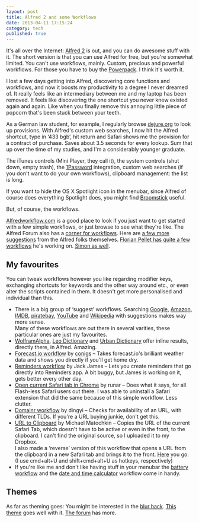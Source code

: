 ```yaml
---
layout: post
title: Alfred 2 and some Workflows
date: 2013-04-11 17:15:24
category: tech
published: true
---
```


It's all over the Internet: [Alfred 2](http://www.alfredapp.com) is out, and you can do awesome stuff with it. The short version is that you can use Alfred for free, but you're somewhat limited. You can't use workflows, mainly. Custom, precious and powerful workflows. For those you have to buy the [Powerpack](http://www.alfredapp.com/powerpack/). I think it's worth it.

I lost a few days getting into Alfred, discovering core functions and workflows, and now it boosts my productivity to a degree I never dreamed of. It really feels like an intermediary between me and my laptop has been removed. It feels like discovering the one shortcut you never knew existed again and again. Like when you finally remove this annoying little piece of popcorn that's been stuck between your teeth.

As a German law student, for example, I regularly browse [dejure.org](http://dejure.org/) to look up provisions. With Alfred's custom web searches, I now hit the Alfred shortcut, type in ‘433 bgb’, hit return and Safari shows me the provision for a contract of purchase. Saves about 3.5 seconds for every lookup. Sum that up over the time of my studies, and I'm a considerably younger graduate.

The iTunes controls (Mini Player, they call it), the system controls (shut down, empty trash), the [1Password](https://agilebits.com/onepassword) integration, custom web searches (if you don't want to do your own workflows), clipboard management: the list is long. 

If you want to hide the OS X Spotlight icon in the menubar, since Alfred of course does everything Spotlight does, you might find [Broomstick](http://www.zibity.com/broomstick) useful.

But, of course, the workflows.

[Alfredworkflow.com](http://www.alfredworkflow.com) is a good place to look if you just want to get started with a few simple workflows, or just browse to see what they're like. The Alfred Forum also has a [corner for workflows](http://www.alfredforum.com/forum/3-share-your-workflows/). Here are [a few more suggestions](http://blog.alfredapp.com/2013/04/03/alfred-v2-workflows-a-few-of-our-favourites-so-far/) from the Alfred folks themselves. [Florian Pellet has quite a few workflows](http://florianpellet.com/alfred/) he's working on. [Simon as well](http://simonbs.dk).

## My favourites
You can tweak workflows however you like regarding modifier keys, exchanging shortcuts for keywords and the other way around etc., or even alter the scripts contained in them. It doesn't get more personalised and individual than this.

* There is a big group of ‘suggest’ workflows. Searching [Google](http://tedwise.com/2013/03/04/alfred-2-workflows/), [Amazon](http://dferg.us/amazon-suggest-workflow/), [IMDB](https://github.com/Dexwell/alfred-imdb-suggest), [piratebay](http://florianpellet.com/alfred/), [YouTube](https://github.com/simonbs/alfred-youtube-workflow) and [Wikipedia](http://www.alfredforum.com/topic/1005-wikipedia-workflow-alternate/?hl=wikipedia) with suggestions makes way more sense.  
Many of these workflows are out there in several varities, these particular ones are just my favourites. 
* [WolframAlpha](http://www.alfredforum.com/topic/655-wolframalpha-workflow/), [Leo Dictionary](https://github.com/psistorm/alfredapp) and [Urban Dictionary](https://github.com/danylokostyshyn/urbandictionary-alfred-workflow) offer inline results, directly there, in Alfred. Amazing.
* [Forecast.io workflow](https://github.com/conigs/forecastio-alfred) by [conigs](http://conigs.com/#all) – Takes forecast.io's brilliant weather data and shows you directly if you'll get home dry.
* [Reminders workflow](http://www.alfredforum.com/topic/917-reminders/) by Jack James – Lets you create reminders that go directly into Reminders.app. A bit buggy, but James is working on it, gets better every other day.
* [Open current Safari tab in Chrome](http://www.alfredforum.com/topic/533-open-current-safari-tab-in-chrome/) by runar – Does what it says, for all Flash-less Safari users out there. I was able to uninstall a Safari extension that did the same because of this simple workflow. Less clutter.
* [Domainr workflow](http://www.alfredforum.com/topic/1485-domainr-workflow/) by dingyi – Checks for availability of an URL, with different TLDs. If you're a URL buying junkie, don't get this.
* [URL to Clipboard](https://dl.dropboxusercontent.com/u/7586201/URLtoClipboard.alfredworkflow) by Michael Matochkin – Copies the URL of the current Safari Tab, which doesn't have to be active or even in the front, to the clipboard. I can't find the original source, so I uploaded it to my Dropbox.  
I also made a ‘reverse’ version of this workflow that opens a URL from the clipboard in a new Safari tab and brings it to the front. [Here](https://dl.dropboxusercontent.com/u/7586201/Clipboard_URL_to_Safari_Tab.alfredworkflow) you go. (I use cmd+alt+U and shift+cmd+alt+U as hotkeys, respectively)
* If you're like me and don't like having stuff in your menubar the [battery workflow](http://www.alfredforum.com/topic/1211-battery-view-summary-stats-about-your-laptop-battery/?hl=%2Bbattery+%2Bworkflow#entry6850) and the [date and time calculator](http://www.alfredforum.com/topic/1663-display-and-calculate-with-current-date-and-time/?hl=%2Bdate+%2Bcalculator) workflow come in handy.

## Themes

As far as theming goes: You might be interested in the [blur hack](http://www.alfredforum.com/topic/289-cheeky-little-transparency-blur-hack-in-b78-now-available/). [This theme](http://www.alfredforum.com/topic/1881-os-x-dock/#entry10016) goes well with it. [The forum](http://www.alfredforum.com/forum/4-v2-themes/) has more. 